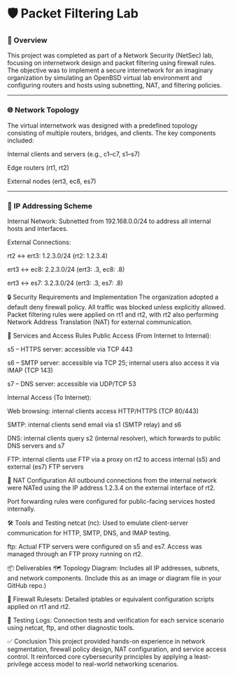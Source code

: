 # 🛡️ Packet Filtering Lab

### 📘 Overview
This project was completed as part of a Network Security (NetSec) lab, focusing on internetwork design and packet filtering using firewall rules. The objective was to implement a secure internetwork for an imaginary organization by simulating an OpenBSD virtual lab environment and configuring routers and hosts using subnetting, NAT, and filtering policies.

---

### 🌐 Network Topology
The virtual internetwork was designed with a predefined topology consisting of multiple routers, bridges, and clients. The key components included:

Internal clients and servers (e.g., c1–c7, s1–s7)

Edge routers (rt1, rt2)

External nodes (ert3, ec8, es7)

---

### 🧩 IP Addressing Scheme
Internal Network: Subnetted from 192.168.0.0/24 to address all internal hosts and interfaces.

External Connections:

rt2 ↔ ert3: 1.2.3.0/24 (rt2: 1.2.3.4)

ert3 ↔ ec8: 2.2.3.0/24 (ert3: .3, ec8: .8)

ert3 ↔ es7: 3.2.3.0/24 (ert3: .3, es7: .8)

🔒 Security Requirements and Implementation
The organization adopted a default deny firewall policy. All traffic was blocked unless explicitly allowed. Packet filtering rules were applied on rt1 and rt2, with rt2 also performing Network Address Translation (NAT) for external communication.

🔐 Services and Access Rules
Public Access (From Internet to Internal):

s5 – HTTPS server: accessible via TCP 443

s6 – SMTP server: accessible via TCP 25; internal users also access it via IMAP (TCP 143)

s7 – DNS server: accessible via UDP/TCP 53

Internal Access (To Internet):

Web browsing: internal clients access HTTP/HTTPS (TCP 80/443)

SMTP: internal clients send email via s1 (SMTP relay) and s6

DNS: internal clients query s2 (internal resolver), which forwards to public DNS servers and s7

FTP: internal clients use FTP via a proxy on rt2 to access internal (s5) and external (es7) FTP servers

🔁 NAT Configuration
All outbound connections from the internal network were NATed using the IP address 1.2.3.4 on the external interface of rt2.

Port forwarding rules were configured for public-facing services hosted internally.

🛠️ Tools and Testing
netcat (nc): Used to emulate client-server communication for HTTP, SMTP, DNS, and IMAP testing.

ftp: Actual FTP servers were configured on s5 and es7. Access was managed through an FTP proxy running on rt2.

📦 Deliverables
🗺️ Topology Diagram: Includes all IP addresses, subnets, and network components. (Include this as an image or diagram file in your GitHub repo.)

📜 Firewall Rulesets: Detailed iptables or equivalent configuration scripts applied on rt1 and rt2.

📄 Testing Logs: Connection tests and verification for each service scenario using netcat, ftp, and other diagnostic tools.

✅ Conclusion
This project provided hands-on experience in network segmentation, firewall policy design, NAT configuration, and service access control. It reinforced core cybersecurity principles by applying a least-privilege access model to real-world networking scenarios.
